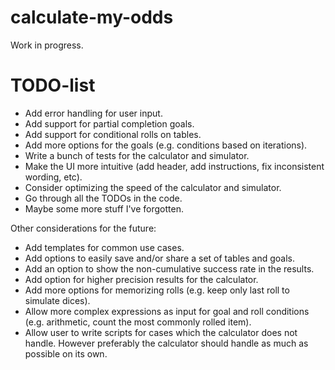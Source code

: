 # calculate-my-odds

Work in progress.

# TODO-list

- Add error handling for user input.
- Add support for partial completion goals.
- Add support for conditional rolls on tables.
- Add more options for the goals (e.g. conditions based on iterations).
- Write a bunch of tests for the calculator and simulator.
- Make the UI more intuitive (add header, add instructions, fix inconsistent wording, etc).
- Consider optimizing the speed of the calculator and simulator.
- Go through all the TODOs in the code.
- Maybe some more stuff I've forgotten.

Other considerations for the future:

- Add templates for common use cases.
- Add options to easily save and/or share a set of tables and goals.
- Add an option to show the non-cumulative success rate in the results.
- Add option for higher precision results for the calculator.
- Add more options for memorizing rolls (e.g. keep only last roll to simulate dices).
- Allow more complex expressions as input for goal and roll conditions (e.g. arithmetic, count the most commonly rolled item).
- Allow user to write scripts for cases which the calculator does not handle. However preferably the calculator should handle as much as possible on its own.